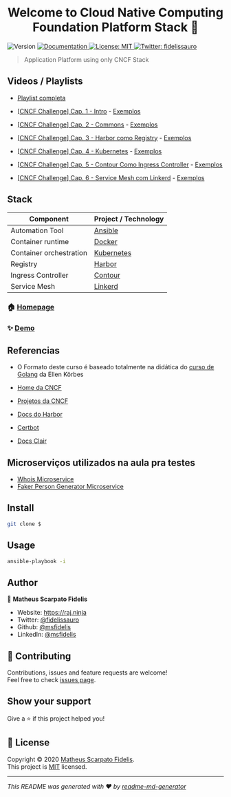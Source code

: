 <h1 align="center">Welcome to Cloud Native Computing Foundation Platform Stack 👋</h1>
<p>
  <img alt="Version" src="https://img.shields.io/badge/version-v0-blue.svg?cacheSeconds=2592000" />
  <a href="/" target="_blank">
    <img alt="Documentation" src="https://img.shields.io/badge/documentation-yes-brightgreen.svg" />
  </a>
  <a href="/LICENSE" target="_blank">
    <img alt="License: MIT" src="https://img.shields.io/badge/License-MIT-yellow.svg" />
  </a>
  <a href="https://twitter.com/fidelissauro" target="_blank">
    <img alt="Twitter: fidelissauro" src="https://img.shields.io/twitter/follow/fidelissauro.svg?style=social" />
  </a>
</p>

> Application Platform using only CNCF Stack 

## Videos / Playlists

* [Playlist completa](https://www.youtube.com/playlist?list=PLsyPhquWMjqEBjY0neO8R7qGIRP0Kkwm3)

* [[CNCF Challenge] Cap. 1 - Intro](https://www.youtube.com/watch?v=pFstphlh5A8&list=PLsyPhquWMjqGk4yowFg-9vvpgwjZH_PBt&index=2&t=0s) - [Exemplos](https://github.com/msfidelis/cncf-platform-stack/tree/cap01_intro)

* [[CNCF Challenge] Cap. 2 - Commons](https://www.youtube.com/watch?v=rpHuIlN46zg&list=PLsyPhquWMjqFIP7jcBz52tqJpgRjuxDKo) - [Exemplos](https://github.com/msfidelis/cncf-platform-stack/tree/cap02_commons)

* [[CNCF Challenge] Cap. 3 - Harbor como Registry](https://www.youtube.com/watch?v=c-1Xw7TcrCs&list=PLsyPhquWMjqEdJHownusV1NMtCycZELEI) - [Exemplos](https://github.com/msfidelis/cncf-platform-stack/tree/cap03_harbor)

* [[CNCF Challenge] Cap. 4 - Kubernetes](https://www.youtube.com/watch?v=p4cUYARKlxA&list=PLsyPhquWMjqGKDaalHH-BAZjkLRT_hDvH) - [Exemplos](https://github.com/msfidelis/cncf-platform-stack/tree/cap04_k8s)

* [[CNCF Challenge] Cap. 5 - Contour Como Ingress Controller](https://www.youtube.com/playlist?list=PLsyPhquWMjqGN8d-ETwiw28p0xFfy9vJC) - [Exemplos](https://github.com/msfidelis/cncf-platform-stack/tree/cap05_contour)

* [[CNCF Challenge] Cap. 6 - Service Mesh com Linkerd](https://www.youtube.com/playlist?list=PLsyPhquWMjqGe0E8SiWh3Rv_B0lxwmL2O) - [Exemplos](https://github.com/msfidelis/cncf-platform-stack/tree/cap06_linkerd)

## Stack

| Component                 | Project / Technology                  |
| --------------------------|---------------------------------------|
| Automation Tool           | [Ansible](https://www.ansible.com)    |
| Container runtime         | [Docker](https://www.docker.com)      |
| Container orchestration   | [Kubernetes](https://kubernetes.io)   |
| Registry                  | [Harbor](https://goharbor.io)         |
| Ingress Controller        | [Contour](https://projectcontour.io)  |
| Service Mesh              | [Linkerd](https://linkerd.io)         |

### 🏠 [Homepage](/)

### ✨ [Demo](/)

## Referencias

* O Formato deste curso é baseado totalmente na didática  do [curso de Golang](https://www.youtube.com/watch?v=WiGU_ZB-u0w&list=PLCKpcjBB_VlBsxJ9IseNxFllf-UFEXOdg) da Ellen Körbes

* [Home da CNCF](https://www.cncf.io)
* [Projetos da CNCF](https://www.cncf.io/projects)
* [Docs do Harbor](https://goharbor.io/docs/1.10/)
* [Certbot](https://certbot.eff.org/docs/)
* [Docs Clair](https://github.com/quay/clair/tree/master/Documentation)

## Microserviços utilizados na aula pra testes 

* [Whois Microservice](https://github.com/msfidelis/microservice-nadave-whois)
* [Faker Person Generator Microservice](https://github.com/msfidelis/microservice-nadave-fake-person)

## Install

```sh
git clone $
```

## Usage

```sh
ansible-playbook -i 
```

## Author

👤 **Matheus Scarpato Fidelis**

* Website: https://raj.ninja
* Twitter: [@fidelissauro](https://twitter.com/fidelissauro)
* Github: [@msfidelis](https://github.com/msfidelis)
* LinkedIn: [@msfidelis](https://linkedin.com/in/msfidelis)

## 🤝 Contributing

Contributions, issues and feature requests are welcome!<br />Feel free to check [issues page](/issues). 

## Show your support

Give a ⭐️ if this project helped you!

## 📝 License

Copyright © 2020 [Matheus Scarpato Fidelis](https://github.com/msfidelis).<br />
This project is [MIT](/LICENSE) licensed.

***
_This README was generated with ❤️ by [readme-md-generator](https://github.com/kefranabg/readme-md-generator)_